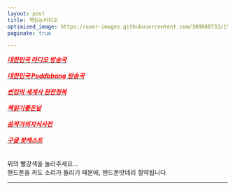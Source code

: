 ```yaml
---
layout: post
title: 책읽는라디오
optimized_image: https://user-images.githubusercontent.com/100888733/156873492-a33adf72-83f7-4288-ad5c-9006dd39c2e0.jpg
paginate: true

---
```


 [<span style="color:red">***대한민국 라디오 방송국***</span>](https://www.radio-korea.com/)<br> <br> 
 [<span style="color:red">***대한민국 Poddbbang 방송국***</span>](https://www.podbbang.com/channel-categories)<br> <br> 
 [<span style="color:red">***썬킴의 세계사 완전정복***</span>](https://art19.com/shows/worldhistory)<br> <br> 
 [<span style="color:red">***책읽기좋은날***</span>](https://art19.com/shows/readinggoodday)<br> <br> 
 [<span style="color:red">***쏨작가의지식사전***</span>](https://www.youtube.com/c/%EC%8F%A8%EC%9E%91%EA%B0%80%EC%9D%98%EC%A7%80%EC%8B%9D%EC%82%AC%EC%A0%84)<br> <br>
 [<span style="color:red">***구글 팟캐스트***</span>](https://podcasts.google.com/?hl=ko)<br> <br> 
<br>
위의 빨강색을 눌러주세요...<br>
핸드폰을 꺼도 소리가 들리기 때문에, 핸드폰밧데리 절약됩니다.<br>

---
